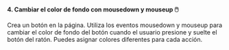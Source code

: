 **4. Cambiar el color de fondo con mousedown y mouseup 🖱️**

Crea un botón en la página. Utiliza los eventos mousedown y mouseup para cambiar el color de fondo del botón cuando el usuario presione y suelte el botón del ratón. Puedes asignar colores diferentes para cada acción.